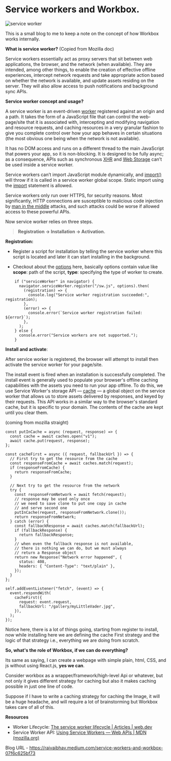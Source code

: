 
# Service workers and Workbox.

![service worker](https://miro.medium.com/v2/resize:fit:720/format:webp/1*etkZ_vD_0u6UzGF3U4_bTg.png)

This is a small blog to me to keep a note on the concept of how Workbox works internally.

**What is service worker?** (Copied from Mozilla doc)

Service workers essentially act as proxy servers that sit between web applications, the browser, and the network (when available). They are intended, among other things, to enable the creation of effective offline experiences, intercept network requests and take appropriate action based on whether the network is available, and update assets residing on the server. They will also allow access to push notifications and background sync APIs.

**Service worker concept and usage?**

A service worker is an event-driven [worker](https://developer.mozilla.org/en-US/docs/Web/API/Worker) registered against an origin and a path. It takes the form of a JavaScript file that can control the web-page/site that it is associated with, intercepting and modifying navigation and resource requests, and caching resources in a very granular fashion to give you complete control over how your app behaves in certain situations (the most obvious one being when the network is not available).

It has no DOM access and runs on a different thread to the main JavaScript that powers your app, so it is non-blocking. It is designed to be fully async; as a consequence, APIs such as synchronous [XHR](https://developer.mozilla.org/en-US/docs/Web/API/XMLHttpRequest) and [Web Storage](https://developer.mozilla.org/en-US/docs/Web/API/Web_Storage_API) can’t be used inside a service worker.

Service workers can’t import JavaScript module dynamically, and [import()](https://developer.mozilla.org/en-US/docs/Web/JavaScript/Reference/Operators/import#browser_compatibility) will throw if it is called in a service worker global scope. Static import using the [import](https://developer.mozilla.org/en-US/docs/Web/JavaScript/Reference/Statements/import) statement is allowed.

Service workers only run over HTTPS, for security reasons. Most significantly, HTTP connections are susceptible to malicious code injection by [man in the middle](https://developer.mozilla.org/en-US/docs/Glossary/MitM) attacks, and such attacks could be worse if allowed access to these powerful APIs.

Now service worker relies on three steps.
> **Registration -> Installation -> Activation.**

**Registration:**

* Register a script for installation by telling the service worker where this script is located and later it can start installing in the background.

* Checkout about the [options](https://developer.mozilla.org/en-US/docs/Web/API/ServiceWorkerContainer/register) here, basically options contain value like **scope**: path of the script, **type**: specifying the type of worker to create.
```
    if ("serviceWorker" in navigator) {
      navigator.serviceWorker.register("/sw.js", options).then(
        (registration) => {
          console.log("Service worker registration succeeded:", registration);
        },
        (error) => {
          console.error(`Service worker registration failed: ${error}`);
        },
      );
    } else {
      console.error("Service workers are not supported.");
    }
```
**Install and activate**:

After service worker is registered, the browser will attempt to install then activate the service worker for your page/site.

The install event is fired when an installation is successfully completed. The install event is generally used to populate your browser's offline caching capabilities with the assets you need to run your app offline. To do this, we use Service Worker's storage API — [cache](https://developer.mozilla.org/en-US/docs/Web/API/Cache) — a global object on the service worker that allows us to store assets delivered by responses, and keyed by their requests. This API works in a similar way to the browser's standard cache, but it is specific to your domain. The contents of the cache are kept until you clear them.

(coming from mozilla straight)

    const putInCache = async (request, response) => {
      const cache = await caches.open("v1");
      await cache.put(request, response);
    };
    
    const cacheFirst = async ({ request, fallbackUrl }) => {
      // First try to get the resource from the cache
      const responseFromCache = await caches.match(request);
      if (responseFromCache) {
        return responseFromCache;
      }
    
      // Next try to get the resource from the network
      try {
        const responseFromNetwork = await fetch(request);
        // response may be used only once
        // we need to save clone to put one copy in cache
        // and serve second one
        putInCache(request, responseFromNetwork.clone());
        return responseFromNetwork;
      } catch (error) {
        const fallbackResponse = await caches.match(fallbackUrl);
        if (fallbackResponse) {
          return fallbackResponse;
        }
        // when even the fallback response is not available,
        // there is nothing we can do, but we must always
        // return a Response object
        return new Response("Network error happened", {
          status: 408,
          headers: { "Content-Type": "text/plain" },
        });
      }
    };
    
    self.addEventListener("fetch", (event) => {
      event.respondWith(
        cacheFirst({
          request: event.request,
          fallbackUrl: "/gallery/myLittleVader.jpg",
        }),
      );
    });

Notice here, there is a lot of things going, starting from register to install, now while installing here we are defining the cache First strategy and the logic of that strategy i.e., everything we are doing from scratch.

**So, what's the role of Workbox, if we can do everything?**

Its same as saying, I can create a webpage with simple plain, html, CSS, and js without using React.js, **yes we can**.

Consider workbox as a wrapper/framework/high-level Api or whatever, but not only it gives different strategy for caching but also it makes caching possible in just one line of code.

Suppose if I have to write a caching strategy for caching the Image, it will be a huge headache, and will require a lot of brainstorming but Workbox takes care of all of this.

**Resources**

* Worker Lifecycle: [The service worker lifecycle | Articles | web.dev](https://web.dev/articles/service-worker-lifecycle)
* Service Worker API: [Using Service Workers — Web APIs | MDN (mozilla.org)](https://developer.mozilla.org/en-US/docs/Web/API/Service_Worker_API/Using_Service_Workers)

Blog  URL - https://raivaibhav.medium.com/service-workers-and-workbox-07f6c625bf73